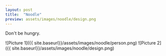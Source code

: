 ```yaml
---
layout: post
title:  "Noodle"
preview: assets/images/noodle/design.png
---
```


Don't be hungry.

![Picture 1]({{ site.baseurl}}/assets/images/noodle/person.png)
![Picture 2]({{ site.baseurl}}/assets/images/noodle/design.png)
